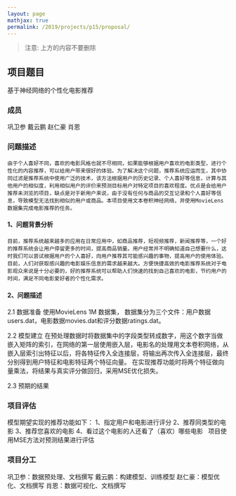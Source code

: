 ```yaml
---
layout: page
mathjax: true
permalink: /2019/projects/p15/proposal/
---
```


> 注意: 上方的内容不要删除

## 项目题目 
基于神经网络的个性化电影推荐

### 成员
巩卫参
戴云鹏
赵仁豪
肖恩

### 问题描述
    由于个人喜好不同，喜欢的电影风格也就不尽相同，如果能够根据用户喜欢的电影类型，进行个性化的内容推荐，可以给用户带来很好的体验。为了解决这个问题，推荐系统应运而生，其中协同过滤是推荐系统中使用广泛的技术，该方法根据用户的历史记录、个人喜好等信息，计算与其他用户的相似度，利用相似用户的评价来预测目标用户对特定项目的喜欢程度。优点是会给用户推荐未浏览的项目，缺点是对于新用户来说，由于没有任何与商品的交互记录和个人喜好等信息，导致模型无法找到相似的用户或商品。本项目使用文本卷积神经网络，并使用MovieLens数据集完成电影推荐的任务。
    
#### 1、问题背景分析
    目前，推荐系统越来越多的应用在日常应用中，如商品推荐，短视频推荐，新闻推荐等，一个好的推荐系统会让用户停留更多的时间，提高商品销量。用户经常并不明确知道自己想要什么，这时我们可以尝试根据用户的个人喜好，向用户推荐其可能感兴趣的事物，提高用户的使用体验。目前，人们对获取感兴趣的电影娱乐信息的需求越来越大。方便快捷高效的电影推荐系统对于电影观众来说是十分必要的，好的推荐系统可以帮助人们快速的找到自己喜欢的电影，节约用户的时间，满足不同电影爱好者的个性化需求。

#### 2、问题描述
2.1 数据准备
使用MovieLens 1M 数据集， 数据集分为三个文件：用户数据users.dat，电影数据movies.dat和评分数据ratings.dat。

2.2 模型建立
    在预处理数据时将数据集中的字段类型转成数字，用这个数字当做嵌入矩阵的索引，在网络的第一层使用嵌入层，电影名的处理用文本卷积网络，从嵌入层索引出特征以后，将各特征传入全连接层，将输出再次传入全连接层，最终分别得到用户特征和电影特征两个特征向量。 在实现推荐功能时将两个特征做向量乘法，将结果与真实评分做回归，采用MSE优化损失。
    
2.3 预期的结果

### 项目评估
模型期望实现的推荐功能如下：
1、指定用户和电影进行评分
2、推荐同类型的电影
3、推荐您喜欢的电影
4、看过这个电影的人还看了（喜欢）哪些电影
 
项目使用MSE方法对预测结果进行评估

### 项目分工
巩卫参：数据预处理、文档撰写
戴云鹏：构建模型、训练模型
赵仁豪：模型优化、文档撰写
肖恩：数据可视化、文档撰写
